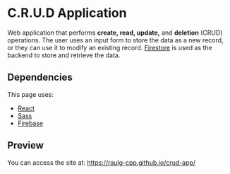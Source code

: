 # C.R.U.D Application
Web application that performs __create, read, update,__ and __deletion__ (CRUD) operations. The user uses an input form to store the data as a new record, or they can use it to modify an existing record. [Firestore](https://firebase.google.com/docs/firestore) is used as the backend to store and retrieve the data.

## Dependencies
This page uses:

- [React](https://react.dev/)
- [Sass](https://sass-lang.com/) 
- [Firebase](https://firebase.google.com/)

## Preview
You can access the site at: https://raulg-cpp.github.io/crud-app/
